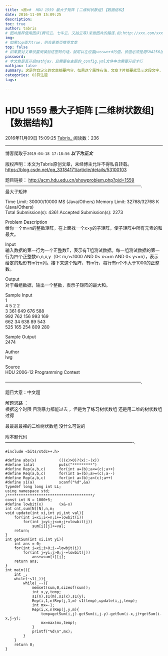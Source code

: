 ```yaml
---
title: <原>#  HDU 1559 最大子矩阵 [二维树状数组]【数据结构】
date: 2016-11-09 15:09:25
description:
toc: true
author: tabris
# 图片推荐使用图床(腾讯云、七牛云、又拍云等)来做图片的路径.如:http://xxx.com/xxx.jpg
img: 
# 如果top值为true，则会是首页推荐文章
top: false
# 如果要对文章设置阅读验证密码的话，就可以在设置password的值，该值必须是用SHA256加密后的密码，防止被他人识破
password: 
# 本文章是否开启mathjax，且需要在主题的_config.yml文件中也需要开启才行
mathjax: false
summary: 这是你自定义的文章摘要内容，如果这个属性有值，文章卡片摘要就显示这段文字，否则程序会自动截取文章的部分内容作为摘要
categories: OJ算法题
tags:

---
```





#  HDU 1559 最大子矩阵 [二维树状数组]【数据结构】

2016年11月09日 15:09:25  [ Tabris_ ](https://me.csdn.net/qq_33184171) 阅读数：236


--- 
 博客爬取于`2019-04-18 17:18:56`
***以下为正文***

版权声明：本文为Tabris原创文章，未经博主允许不得私自转载。
https://blog.csdn.net/qq_33184171/article/details/53100103

题目链接： [ http://acm.hdu.edu.cn/showproblem.php?pid=1559
](http://acm.hdu.edu.cn/showproblem.php?pid=1559)  
———————————————————————————————.  
最大子矩阵

Time Limit: 30000/10000 MS (Java/Others) Memory Limit: 32768/32768 K
(Java/Others)  
Total Submission(s): 4361 Accepted Submission(s): 2273

Problem Description  
给你一个m×n的整数矩阵，在上面找一个x×y的子矩阵，使子矩阵中所有元素的和最大。

Input  
输入数据的第一行为一个正整数T，表示有T组测试数据。每一组测试数据的第一行为四个正整数m,n,x,y（0< m,n<1000 AND 0< x<=m AND
0< y<=n），表示给定的矩形有m行n列。接下来这个矩阵，有m行，每行有n个不大于1000的正整数。

Output  
对于每组数据，输出一个整数，表示子矩阵的最大和。

Sample Input  
1  
4 5 2 2  
3 361 649 676 588  
992 762 156 993 169  
662 34 638 89 543  
525 165 254 809 280

Sample Output  
2474

Author  
lwg

Source  
HDU 2006-12 Programming Contest

———————————————————————————————.

题目大意：中文题

解题思路 ：  
根据这个时限 目测暴力都能过去 ，但是为了练习树状数组 还是用二维的树状数组过得

最最最最裸的二维树状数组 没什么可说的

附本题代码  
—————————————————————————————-.

    
    
    #include <bits/stdc++.h>
    
    #define abs(x)          (((x)>0)?(x):-(x))
    #define lalal           puts("*********")
    #define Rep(a,b,c)      for(int a=(b);a<=(c);a++)
    #define Req(a,b,c)      for(int a=(b);a>=(c);a--)
    #define Rop(a,b,c)      for(int a=(b);a<(c);a++)
    #define s1(a)           scanf("%d",&a)
    typedef long long int LL;
    using namespace std;
    /**************************************/
    const int N = 1000+5;
    #define lowbit(x)       (x&-x)
    int cnt,sum[N][N],n,m;
    void update(int xi,int yi,int val){
        for(int i=xi;i<=n;i+=lowbit(i))
            for(int j=yi;j<=m;j+=lowbit(j))
                sum[i][j]+=val;
        return;
    }
    int getSum(int xi,int yi){
        int ans = 0;
        for(int i=xi;i>0;i-=lowbit(i))
            for(int j=yi;j>0;j-=lowbit(j))
                ans+=sum[i][j];
        return ans;
    }
    int main(){
        int _;
        while(~s1(_)){
            while(_--){
                memset(sum,0,sizeof(sum));
                int x,y,temp;
                s1(n),s1(m),s1(x),s1(y);
                Rep(i,1,n)Rep(j,1,m) s1(temp),update(i,j,temp);
                int mx=-1;
                Rep(i,x,n)Rep(j,y,m){
                    temp=getSum(i,j)-getSum(i,j-y)-getSum(i-x,j)+getSum(i-x,j-y);
                    mx=max(mx,temp);
                }
                printf("%d\n",mx);
            }
        }
        return 0;
    }

